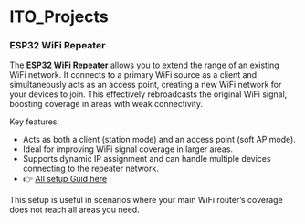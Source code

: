 # ITO_Projects

### ESP32 WiFi Repeater

The **ESP32 WiFi Repeater** allows you to extend the range of an existing WiFi network. It connects to a primary WiFi source as a client and simultaneously acts as an access point, creating a new WiFi network for your devices to join. This effectively rebroadcasts the original WiFi signal, boosting coverage in areas with weak connectivity.

Key features:
- Acts as both a client (station mode) and an access point (soft AP mode).
- Ideal for improving WiFi signal coverage in larger areas.
- Supports dynamic IP assignment and can handle multiple devices connecting to the repeater network.
- 👉 [All setup Guid here](https://github.com/AdiWork933/ITO_Projects/tree/main/ES32_WIFI_Repeter)

This setup is useful in scenarios where your main WiFi router’s coverage does not reach all areas you need.

